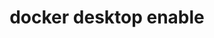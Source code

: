 ---
datafolder: desktop-cli
datafile: docker_desktop_enable
title: docker desktop enable
layout: cli
---